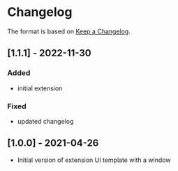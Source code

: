 # Changelog

The format is based on [Keep a Changelog](https://keepachangelog.com/en/1.0.0/).


## [1.1.1] - 2022-11-30

### Added
- initial extension

### Fixed
- updated changelog

## [1.0.0] - 2021-04-26
- Initial version of extension UI template with a window

